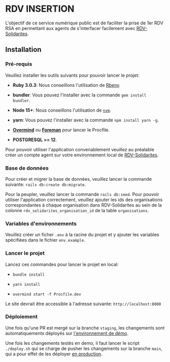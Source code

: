 # RDV INSERTION

L'objectif de ce service numérique public est de faciliter la prise de 1er RDV RSA en permettant aux agents
de s'interfacer facilement avec [RDV-Solidarites](https://github.com/betagouv/rdv-solidarites.fr).

## Installation

### Pré-requis

Veuillez installer les outils suivants pour pouvoir lancer le projet:

- **Ruby 3.0.3**: Nous conseillons l'utilisation de [Rbenv](https://github.com/rbenv/rbenv-installer#rbenv-installer--doctor-scripts).

- **bundler**: Vous pouvez l'installer avec la commande `gem install bundler`.
- **Node 15+**: Nous conseillons l'utilisation de [`nvm`](https://github.com/nvm-sh/nvm).
- **yarn**: Vous pouvez l'installer avec la commande `npm install yarn -g`.
- [**Overmind**](https://github.com/DarthSim/overmind) ou [**Foreman**](https://github.com/ddollar/foreman) pour lancer le Procfile.
- **POSTGRESQL >= 12**.

Pour pouvoir utiliser l'application convenablement veuillez au préalable créer un compte agent
sur votre environnement local de [RDV-Solidarites](https://github.com/betagouv/rdv-solidarites.fr).

### Base de données

Pour créer et migrer la base de données, veuillez lancer la commande suivante: `rails db:create db:migrate`.

Pour la peupler, veuillez lancer la commande `rails db:seed`.
Pour pouvoir utiliser l'application correctement, veuillez ajouter les ids des organisations correspondantes
à chaque organisation dans RDV-Solidarites au sein de la colonne `rdv_solidarites_organisation_id` de la table `organisations`.

### Variables d'environnements

Veuillez créer un ficher `.env` à la racine du projet et y ajouter les variables spécifiées dans le fichier `env.example`.

### Lancer le projet

Lancez ces commandes pour lancer le projet en local:

- `bundle install`

- `yarn install`

- `overmind start -f Procfile.dev`

Le site devrait être accessible à l'adresse suivante: `http://localhost:8000`

### Déploiement

Une fois qu'une PR est mergé sur la branche `staging`, les changements sont automatiquements déployés sur [l'environnement de démo](https://www.rdv-insertion-demo.fr).

Une fois les changements testés en demo, il faut lancer le script `./deploy.sh` qui se charge de pusher les changements sur la branche `main`, qui a pour effet de les déployer [en production](https://www.rdv-insertion.fr).

